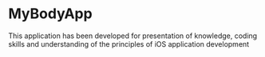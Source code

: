 # MyBodyApp
This application has been developed for presentation of knowledge, coding skills and understanding of the principles of iOS application development
